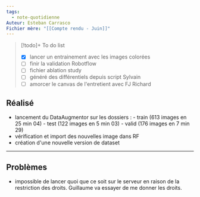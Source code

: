 ```yaml
---
tags:
  - note-quotidienne
Auteur: Esteban Carrasco
Fichier mère: "[[Compte rendu - Juin]]"
---
```


> [!todo]+ To do list
> - [x] lancer un entrainement avec les images colorées
> - [ ] finir la validation Robotflow
> - [ ] fichier ablation study
> - [ ] généré des différentiels depuis script Sylvain
> - [ ] amorcer le canvas de l'entretient avec FJ Richard


## Réalisé
- lancement du DataAugmentor sur les dossiers :
		- train (613 images en 25 min 04)
		- test (122 images en 5 min 03)
		- valid (176 images en 7 min 29)
- vérification et import des nouvelles image dans RF
- création d'une nouvelle version  de dataset

---
## Problèmes

- impossible de lancer quoi que ce soit sur le serveur en raison de la restriction des droits. Guillaume va essayer de me donner les droits.